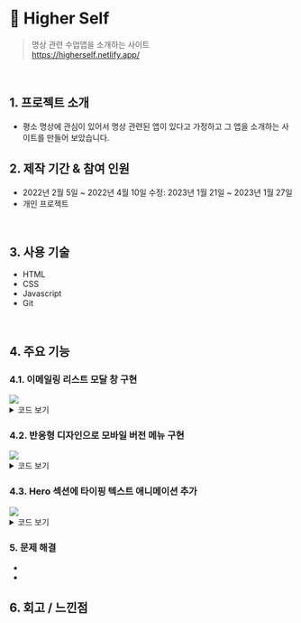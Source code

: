 # :pushpin: Higher Self
>명상 관련 수업앱을 소개하는 사이트  
>https://higherself.netlify.app/

</br>

## 1. 프로젝트 소개
  - 평소 명상에 관심이 있어서 명상 관련된 앱이 있다고 가정하고 그 앱을 소개하는 사이트를 만들어 보았습니다. 
  
## 2. 제작 기간 & 참여 인원
- 2022년 2월 5일 ~ 2022년 4월 10일 수정: 2023년 1월 21일 ~ 2023년 1월 27일
- 개인 프로젝트

</br>

## 3. 사용 기술

  -  HTML
  -  CSS
  -  Javascript
  -  Git

</br>

## 4. 주요 기능

### 4.1. 이메일링 리스트 모달 창 구현
<img src="https://user-images.githubusercontent.com/90593162/228273346-be1e577f-6f4b-42ba-abee-a70725377415.gif">

<details>
<summary>코드 보기</summary>
<div markdown="1">

``` 
     <div id="myModal" class="modal">
        <div class="modal-content">
          <section class="email-section grid" id="subscribe">
            <div class="email-box">
              <button class="modal-close-btn" id="close">X</button>
              <h1>Subscribe Now</h1>
              <span>Get notified about the next update</span>

              <form action="#">
                <input type="text" name="name" placeholder="Name" />
                <input
                  type="email"
                  name="email-address"
                  placeholder="Email Address"
                />
                <button type="submit">Subscribe</button>
              </form>
            </div>
          </section>
        </div>
      </div>

      <div id="overlay" class="overlay"></div>

```
</div>
</details>

### 4.2. 반응형 디자인으로 모바일 버전 메뉴 구현
<img src="https://user-images.githubusercontent.com/90593162/228281628-fc6c9c57-4427-4754-8708-4d84340ffdae.gif">
<details>
<summary>코드 보기</summary>
<div markdown="1">

``` 
   코드넣기  

```
</div>
</details>

### 4.3. Hero 섹션에 타이핑 텍스트 애니메이션 추가
<img src="https://user-images.githubusercontent.com/90593162/228287268-be919905-beb5-46f7-92e4-a57804976196.gif">

<details>
<summary>코드 보기</summary>
<div markdown="1">

``` 
   const heroTyping = "Meditate for self-discovery and potential.";
   const element = document.querySelector(".heading-primary");

  //The current index of the text being displayed
  let index = 0;
  const interval = setInterval(() => {
  //update the heroTyping
  element.textContent = heroTyping.slice(0, index);
  index++;
  //if all the text has been displayed, clear the interval
  if (index > heroTyping.length) {
    clearInterval(interval);
    }
  }, 100);  

```
</div>
</details>



### 5. 문제 해결
- 
- 

## 6. 회고 / 느낀점  
